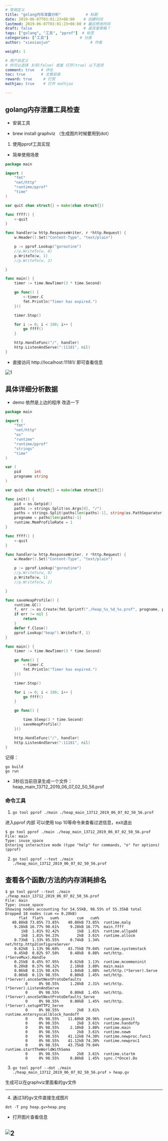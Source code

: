 ```yaml
---
# 常用定义
title: "golang内存泄露分析"           # 标题
date: 2019-06-07T03:01:23+08:00    # 创建时间
lastmod: 2019-06-07T03:01:23+08:00 # 最后修改时间
draft: false                       # 是否是草稿？
tags: ["golang", "工具", "pprof"]  # 标签
categories: ["工具"]              # 分类
author: "xiexiaojun"                  # 作者

weight: 1

# 用户自定义
# 你可以选择 关闭(false) 或者 打开(true) 以下选项
comment: true   # 评论
toc: true       # 文章目录
reward: true	 # 打赏
mathjax: true    # 打开 mathjax

---
```


## golang内存泄露工具检查

- 安装工具

- brew install graphviz （生成图片时候要用到dot）

1. 使用pprof工具实现

- 简单使用场景

```go
package main

import (
	"fmt"
	"net/http"
	"runtime/pprof"
	"time"
)

var quit chan struct{} = make(chan struct{})

func ffff() {
	<-quit
}

func handler(w http.ResponseWriter, r *http.Request) {
	w.Header().Set("Content-Type", "text/plain")

	p := pprof.Lookup("goroutine")
	//p.WriteTo(w, 0)
	p.WriteTo(w, 1)
	//p.WriteTo(w, 2)

}

func main() {
	timer := time.NewTimer(3 * time.Second)

	go func() {
		<-timer.C
		fmt.Println("Timer has expired.")
	}()

	timer.Stop()

	for i := 0; i < 100; i++ {
		go ffff()
	}

	http.HandleFunc("/", handler)
	http.ListenAndServe(":11181", nil)
}
```
- 直接访问 http://localhost:11181/ 即可查看信息

![1](/image/pprof1.jpg)

## 具体详细分析数据

- demo 依然是上边的程序 改造一下

```go
package main

import (
	"fmt"
	"net/http"
	"os"
	"runtime"
	"runtime/pprof"
	"strings"
	"time"
)

var (
	pid      int
	progname string
)

var quit chan struct{} = make(chan struct{})

func init() {
	pid = os.Getpid()
	paths := strings.Split(os.Args[0], "/")
	paths = strings.Split(paths[len(paths)-1], string(os.PathSeparator))
	progname = paths[len(paths)-1]
	runtime.MemProfileRate = 1
}

func ffff() {
	<-quit
}

func handler(w http.ResponseWriter, r *http.Request) {
	w.Header().Set("Content-Type", "text/plain")

	p := pprof.Lookup("goroutine")
	//p.WriteTo(w, 0)
	p.WriteTo(w, 1)
	//p.WriteTo(w, 2)

}

func saveHeapProfile() {
	runtime.GC()
	f, err := os.Create(fmt.Sprintf("./heap_%s_%d_%s.prof", progname, pid, time.Now().Format("2006_01_02_03_04_05")))
	if err != nil {
		return
	}
	defer f.Close()
	pprof.Lookup("heap").WriteTo(f, 1)
}

func main() {
	timer := time.NewTimer(3 * time.Second)

	go func() {
		<-timer.C
		fmt.Println("Timer has expired.")
	}()

	timer.Stop()

	for i := 0; i < 100; i++ {
		go ffff()
	}

	go func() {

		time.Sleep(3 * time.Second)
		saveHeapProfile()
	}()

	http.HandleFunc("/", handler)
	http.ListenAndServe(":11181", nil)
}
```

记得：

```
go build 
go run

```


- 3秒后当前目录生成一个文件：
 heap_main_13712_2019_06_07_02_50_56.prof


### 命令工具

1. ```go tool pprof ./main ./heap_main_13712_2019_06_07_02_50_56.prof```

进入pprof 内部 可以使用 top 10等命令来查看过滤信息，exit退出

```
$ go tool pprof ./main ./heap_main_13712_2019_06_07_02_50_56.prof
File: main
Type: inuse_space
Entering interactive mode (type "help" for commands, "o" for options)
(pprof)
```
2. ```go tool pprof --text ./main ./heap_main_13712_2019_06_07_02_50_56.prof```

查看各个函数/方法的内存消耗排名
------

```
$ go tool pprof --text ./main ./heap_main_13712_2019_06_07_02_50_56.prof
File: main
Type: inuse_space
Showing nodes accounting for 54.55kB, 98.55% of 55.35kB total
Dropped 18 nodes (cum <= 0.28kB)
      flat  flat%   sum%        cum   cum%
   40.88kB 73.85% 73.85%    40.88kB 73.85%  runtime.malg
    9.28kB 16.77% 90.61%     9.28kB 16.77%  main.ffff
       1kB  1.81% 92.42%        1kB  1.81%  runtime.allgadd
       1kB  1.81% 94.23%        2kB  3.61%  runtime.allocm
    0.73kB  1.33% 95.55%     0.74kB  1.34%  net/http.http2ConfigureServer
    0.62kB  1.13% 96.68%    43.75kB 79.04%  runtime.systemstack
    0.45kB  0.82% 97.50%     0.48kB  0.88%  net/http.(*ServeMux).Handle
    0.25kB  0.45% 97.95%     0.62kB  1.13%  runtime.mcommoninit
    0.20kB  0.37% 98.32%     2.10kB  3.80%  main.main
    0.06kB  0.11% 98.43%     1.04kB  1.88%  net/http.(*Server).Serve
    0.06kB  0.11% 98.55%     0.80kB  1.45%  net/http.(*Server).onceSetNextProtoDefaults
         0     0% 98.55%     1.28kB  2.31%  net/http.(*Server).ListenAndServe
         0     0% 98.55%     0.80kB  1.45%  net/http.(*Server).onceSetNextProtoDefaults_Serve
         0     0% 98.55%     0.80kB  1.45%  net/http.(*Server).setupHTTP2_Serve
         0     0% 98.55%        2kB  3.61%  runtime.entersyscallblock_handoff
         0     0% 98.55%    11.60kB 20.96%  runtime.goexit
         0     0% 98.55%        2kB  3.61%  runtime.handoffp
         0     0% 98.55%     2.10kB  3.80%  runtime.main
         0     0% 98.55%        2kB  3.61%  runtime.newm
         0     0% 98.55%    41.12kB 74.30%  runtime.newproc.func1
         0     0% 98.55%    41.12kB 74.30%  runtime.newproc1
         0     0% 98.55%    43.75kB 79.04%  runtime.startTheWorldWithSema
         0     0% 98.55%        2kB  3.61%  runtime.startm
         0     0% 98.55%     0.80kB  1.45%  sync.(*Once).Do
```
3. ```go tool pprof --dot ./main ./heap_main_13712_2019_06_07_02_50_56.prof > heap.gv```


生成可以在graphviz里面看的gv文件

------

4. 通过3的gv文件直接生成图片

```dot -T png heap.gv>heap.png```

- 打开图片查看信息

![2](/image/pprof2.png)
----------
